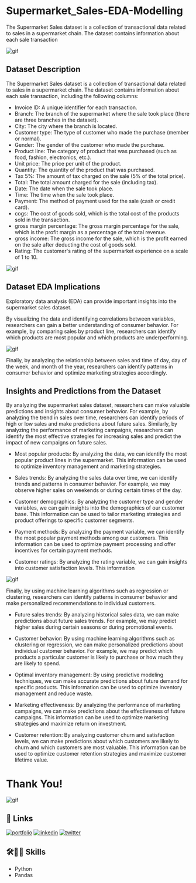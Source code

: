 
# Supermarket_Sales-EDA-Modelling

The Supermarket Sales dataset is a collection of transactional data related to sales in a supermarket chain. The dataset contains information about each sale transaction



![gif](https://md-tabassum-hossain-emon.netlify.app/media/python.gif)


## Dataset Description

The Supermarket Sales dataset is a collection of transactional data related to sales in a supermarket chain. The dataset contains information about each sale transaction, including the following columns:

- Invoice ID: A unique identifier for each transaction.
- Branch: The branch of the supermarket where the sale took place (there are three branches in the dataset).
- City: The city where the branch is located.
- Customer type: The type of customer who made the purchase (member or normal).
- Gender: The gender of the customer who made the purchase.
- Product line: The category of product that was purchased (such as food, fashion, electronics, etc.).
- Unit price: The price per unit of the product.
- Quantity: The quantity of the product that was purchased.
- Tax 5%: The amount of tax charged on the sale (5% of the total price).
- Total: The total amount charged for the sale (including tax).
- Date: The date when the sale took place.
- Time: The time when the sale took place.
- Payment: The method of payment used for the sale (cash or credit card).
- cogs: The cost of goods sold, which is the total cost of the products sold in the transaction.
- gross margin percentage: The gross margin percentage for the sale, which is the profit margin as a percentage of the total revenue.
- gross income: The gross income for the sale, which is the profit earned on the sale after deducting the cost of goods sold.
- Rating: The customer's rating of the supermarket experience on a scale of 1 to 10.

![gif](https://theenterpriseworld.com/wp-content/uploads/2019/05/What-is-Customer-Relationship-Management-1.jpg)
## Dataset EDA Implications

Exploratory data analysis (EDA) can provide important insights into the supermarket sales dataset. 

By visualizing the data and identifying correlations between variables, researchers can gain a better understanding of consumer behavior. For example, by comparing sales by product line, researchers can identify which products are most popular and which products are underperforming. 


![gif](https://i.pinimg.com/originals/e6/a9/1c/e6a91cf71ae7ef9c95cf6518852eddb5.gif?alt=)


Finally, by analyzing the relationship between sales and time of day, day of the week, and month of the year, researchers can identify patterns in consumer behavior and optimize marketing strategies accordingly.


## Insights and Predictions from the Dataset
By analyzing the supermarket sales dataset, researchers can make valuable predictions and insights about consumer behavior. For example, by analyzing the trend in sales over time, researchers can identify periods of high or low sales and make predictions about future sales. Similarly, by analyzing the performance of marketing campaigns, researchers can identify the most effective strategies for increasing sales and predict the impact of new campaigns on future sales.

- Most popular products: By analyzing the data, we can identify the most popular product lines in the supermarket. This information can be used to optimize inventory management and marketing strategies.

- Sales trends: By analyzing the sales data over time, we can identify trends and patterns in consumer behavior. For example, we may observe higher sales on weekends or during certain times of the day.

- Customer demographics: By analyzing the customer type and gender variables, we can gain insights into the demographics of our customer base. This information can be used to tailor marketing strategies and product offerings to specific customer segments.

- Payment methods: By analyzing the payment variable, we can identify the most popular payment methods among our customers. This information can be used to optimize payment processing and offer incentives for certain payment methods.

- Customer ratings: By analyzing the rating variable, we can gain insights into customer satisfaction levels. This information 

![gif](https://media3.giphy.com/media/Jv4A0JMpcFupy0LRXG/giphy.gif?cid=6c09b952kpcvpbecwn6wwxc9dpzg0fhv8iu9e5xa9d6wnakb&ep=v1_stickers_related&rid=giphy.gif&ct=s)

 Finally, by using machine learning algorithms such as regression or clustering, researchers can identify patterns in consumer behavior and make personalized recommendations to individual customers.
 
 - Future sales trends: By analyzing historical sales data, we can make predictions about future sales trends. For example, we may predict higher sales during certain seasons or during promotional events.

- Customer behavior: By using machine learning algorithms such as clustering or regression, we can make personalized predictions about individual customer behavior. For example, we may predict which products a particular customer is likely to purchase or how much they are likely to spend.

- Optimal inventory management: By using predictive modeling techniques, we can make accurate predictions about future demand for specific products. This information can be used to optimize inventory management and reduce waste.

- Marketing effectiveness: By analyzing the performance of marketing campaigns, we can make predictions about the effectiveness of future campaigns. This information can be used to optimize marketing strategies and maximize return on investment.

- Customer retention: By analyzing customer churn and satisfaction levels, we can make predictions about which customers are likely to churn and which customers are most valuable. This information can be used to optimize customer retention strategies and maximize customer lifetime value.

# Thank You!

![gif](https://user-images.githubusercontent.com/74038190/221352995-5ac18bdf-1a19-4f99-bbb6-77559b220470.gif)


## 🔗 Links
[![portfolio](https://img.shields.io/badge/my_portfolio-000?style=for-the-badge&logo=ko-fi&logoColor=white)](https://github.com/ak-rana?tab=repositories)
[![linkedin](https://img.shields.io/badge/linkedin-0A66C2?style=for-the-badge&logo=linkedin&logoColor=white)](https://www.linkedin.com/in/akanksharana-/)
[![twitter](https://img.shields.io/badge/twitter-1DA1F2?style=for-the-badge&logo=twitter&logoColor=white)](https://twitter.com/i_akankshaRana)


## 🛠👩‍💻 Skills 

- Python
- Pandas

